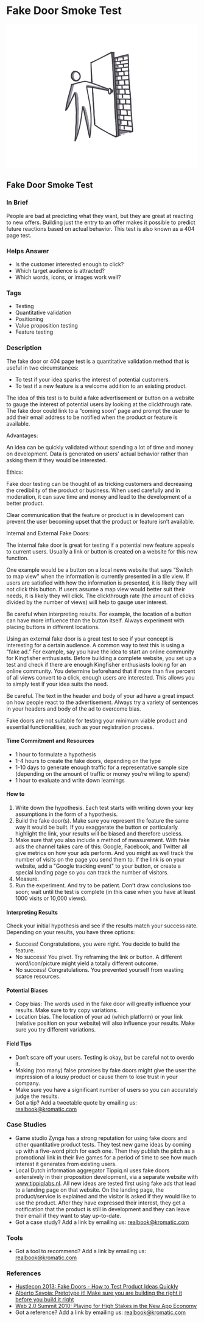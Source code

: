 # Fake Door Smoke Test

![](../.gitbook/assets/illustration-fake-door-test.png)

## Fake Door Smoke Test

### In Brief

People are bad at predicting what they want, but they are great at reacting to new offers. Building just the entry to an offer makes it possible to predict future reactions based on actual behavior. This test is also known as a 404 page test.

### Helps Answer

* Is the customer interested enough to click?
* Which target audience is attracted?
* Which words, icons, or images work well?

### Tags

* Testing
* Quantitative validation
* Positioning
* Value proposition testing
* Feature testing

### Description

The fake door or 404 page test is a quantitative validation method that is useful in two circumstances:

* To test if your idea sparks the interest of potential customers.
* To test if a new feature is a welcome addition to an existing product.  

The idea of this test is to build a fake advertisement or button on a website to gauge the interest of potential users by looking at the clickthrough rate. The fake door could link to a “coming soon” page and prompt the user to add their email address to be notified when the product or feature is available.

Advantages:

An idea can be quickly validated without spending a lot of time and money on development. Data is generated on users' actual behavior rather than asking them if they would be interested.

Ethics:

Fake door testing can be thought of as tricking customers and decreasing the credibility of the product or business. When used carefully and in moderation, it can save time and money and lead to the development of a better product.

Clear communication that the feature or product is in development can prevent the user becoming upset that the product or feature isn’t available.

Internal and External Fake Doors:

The internal fake door is great for testing if a potential new feature appeals to current users. Usually a link or button is created on a website for this new function.

One example would be a button on a local news website that says “Switch to map view” when the information is currently presented in a tile view. If users are satisfied with how the information is presented, it is likely they will not click this button. If users assume a map view would better suit their needs, it is likely they will click. The clickthrough rate \(the amount of clicks divided by the number of views\) will help to gauge user interest.

Be careful when interpreting results. For example, the location of a button can have more influence than the button itself. Always experiment with placing buttons in different locations.

Using an external fake door is a great test to see if your concept is interesting for a certain audience. A common way to test this is using a "fake ad." For example, say you have the idea to start an online community for Kingfisher enthusiasts. Before building a complete website, you set up a test and check if there are enough Kingfisher enthusiasts looking for an online community. You determine beforehand that if more than five percent of all views convert to a click, enough users are interested. This allows you to simply test if your idea suits the need.

Be careful. The text in the header and body of your ad have a great impact on how people react to the advertisement. Always try a variety of sentences in your headers and body of the ad to overcome bias.

Fake doors are not suitable for testing your minimum viable product and essential functionalities, such as your registration process.

#### Time Commitment and Resources

* 1 hour to formulate a hypothesis 
* 1-4 hours to create the fake doors, depending on the type
* 1-10 days to generate enough traffic for a representative sample size \(depending on the amount of traffic or money you’re willing to spend\)
* 1 hour to evaluate and write down learnings

#### How to

1. Write down the hypothesis. Each test starts with writing down your key assumptions in the form of a hypothesis.
2. Build the fake door\(s\). Make sure you represent the feature the same way it would be built. If you exaggerate the button or particularly highlight the link, your results will be biased and therefore useless.  
3. Make sure that you also include a method of measurement. With fake ads the channel takes care of this: Google, Facebook, and Twitter all give metrics on how your ads perform. And you might as well track the number of visits on the page you send them to. If the link is on your website, add a "Google tracking event" to your button, or create a special landing page so you can track the number of visitors. 
4. Measure.
5. Run the experiment. And try to be patient. Don’t draw conclusions too soon; wait until the test is complete \(in this case when you have at least 1000 visits or 10,000 views\). 

#### Interpreting Results

Check your initial hypothesis and see if the results match your success rate. Depending on your results, you have three options:

* Success! Congratulations, you were right. You decide to build the feature.
* No success! You pivot. Try reframing the link or button. A different word/icon/picture might yield a totally different outcome. 
* No success! Congratulations. You prevented yourself from wasting scarce resources.  

#### Potential Biases

* Copy bias: The words used in the fake door will greatly influence your results. Make sure to try copy variations.
* Location bias. The location of your ad \(which platform\) or your link \(relative position on your website\) will also influence your results. Make sure you try different variations. 

#### Field Tips

* Don’t scare off your users. Testing is okay, but be careful not to overdo it. 
* Making \(too many\) false promises by fake doors might give the user the impression of a lousy product or cause them to lose trust in your company. 
* Make sure you have a significant number of users so you can accurately judge the results.
* Got a tip? Add a tweetable quote by emailing us: [realbook@kromatic.com](mailto:realbook@kromatic.com)

### Case Studies

* Game studio Zynga has a strong reputation for using fake doors and other quantitative product tests. They test new game ideas by coming up with a five-word pitch for each one. Then they publish the pitch as a promotional link in their live games for a period of time to see how much interest it generates from existing users.
* Local Dutch information aggregator Tippiq.nl uses fake doors extensively in their proposition development, via a separate website with www.tippiqlabs.nl. All new ideas are tested first using fake ads that lead to a landing page on that website. On the landing page, the product/service is explained and the visitor is asked if they would like to use the product. After they have expressed their interest, they get a notification that the product is still in development and they can leave their email if they want to stay up-to-date.
* Got a case study? Add a link by emailing us: [realbook@kromatic.com](mailto:realbook@kromatic.com)

### Tools

* Got a tool to recommend? Add a link by emailing us: [realbook@kromatic.com](mailto:realbook@kromatic.com)

### References

* [Hustlecon 2013: Fake Doors - How to Test Product Ideas Quickly](http://www.slideshare.net/JessLee4/fake-doors-how-to-test-product-ideas-quickly-hustlecon-2013)
* [Alberto Savoia: Pretotype it! Make sure you are building the right it before you build it right](http://www.pretotyping.org)
* [Web 2.0 Summit 2010: Playing for High Stakes in the New App Economy](https://www.youtube.com/watch?v=81F1qSOq3cs)
* Got a reference? Add a link by emailing us: [realbook@kromatic.com](https://github.com/trikro/the-real-startup-book/tree/6a17bc36666863334ffdefad4f2a9abf3e12ce13/part4-evaluative_market_experiment/realbook@kromatic.com)


